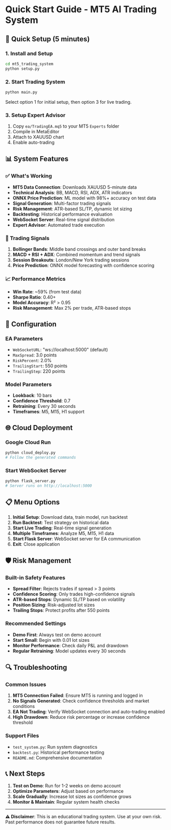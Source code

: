 # Quick Start Guide - MT5 AI Trading System

## 🚀 Quick Setup (5 minutes)

### 1. Install and Setup
```bash
cd mt5_trading_system
python setup.py
```

### 2. Start Trading System
```bash
python main.py
```
Select option 1 for initial setup, then option 3 for live trading.

### 3. Setup Expert Advisor
1. Copy `ea/TradingEA.mq5` to your MT5 `Experts` folder
2. Compile in MetaEditor
3. Attach to XAUUSD chart
4. Enable auto-trading

## 📊 System Features

### ✅ What's Working
- **MT5 Data Connection**: Downloads XAUUSD 5-minute data
- **Technical Analysis**: BB, MACD, RSI, ADX, ATR indicators
- **ONNX Price Prediction**: ML model with 98%+ accuracy on test data
- **Signal Generation**: Multi-factor trading signals
- **Risk Management**: ATR-based SL/TP, dynamic lot sizing
- **Backtesting**: Historical performance evaluation
- **WebSocket Server**: Real-time signal distribution
- **Expert Advisor**: Automated trade execution

### 🎯 Trading Signals
1. **Bollinger Bands**: Middle band crossings and outer band breaks
2. **MACD + RSI + ADX**: Combined momentum and trend signals
3. **Session Breakouts**: London/New York trading sessions
4. **Price Prediction**: ONNX model forecasting with confidence scoring

### 📈 Performance Metrics
- **Win Rate**: ~59% (from test data)
- **Sharpe Ratio**: 0.40+
- **Model Accuracy**: R² > 0.95
- **Risk Management**: Max 2% per trade, ATR-based stops

## 🔧 Configuration

### EA Parameters
- `WebSocketURL`: "ws://localhost:5000" (default)
- `MaxSpread`: 3.0 points
- `RiskPercent`: 2.0%
- `TrailingStart`: 550 points
- `TrailingStep`: 220 points

### Model Parameters
- **Lookback**: 10 bars
- **Confidence Threshold**: 0.7
- **Retraining**: Every 30 seconds
- **Timeframes**: M5, M15, H1 support

## 🌐 Cloud Deployment

### Google Cloud Run
```bash
python cloud_deploy.py
# Follow the generated commands
```

### Start WebSocket Server
```bash
python flask_server.py
# Server runs on http://localhost:5000
```

## 📋 Menu Options

1. **Initial Setup**: Download data, train model, run backtest
2. **Run Backtest**: Test strategy on historical data
3. **Start Live Trading**: Real-time signal generation
4. **Multiple Timeframes**: Analyze M5, M15, H1 data
5. **Start Flask Server**: WebSocket server for EA communication
6. **Exit**: Close application

## 🛡️ Risk Management

### Built-in Safety Features
- **Spread Filter**: Rejects trades if spread > 3 points
- **Confidence Scoring**: Only trades high-confidence signals
- **ATR-based Stops**: Dynamic SL/TP based on volatility
- **Position Sizing**: Risk-adjusted lot sizes
- **Trailing Stops**: Protect profits after 550 points

### Recommended Settings
- **Demo First**: Always test on demo account
- **Start Small**: Begin with 0.01 lot sizes
- **Monitor Performance**: Check daily P&L and drawdown
- **Regular Retraining**: Model updates every 30 seconds

## 🔍 Troubleshooting

### Common Issues
1. **MT5 Connection Failed**: Ensure MT5 is running and logged in
2. **No Signals Generated**: Check confidence thresholds and market conditions
3. **EA Not Trading**: Verify WebSocket connection and auto-trading enabled
4. **High Drawdown**: Reduce risk percentage or increase confidence threshold

### Support Files
- `test_system.py`: Run system diagnostics
- `backtest.py`: Historical performance testing
- `README.md`: Comprehensive documentation

## 📞 Next Steps

1. **Test on Demo**: Run for 1-2 weeks on demo account
2. **Optimize Parameters**: Adjust based on performance
3. **Scale Gradually**: Increase lot sizes as confidence grows
4. **Monitor & Maintain**: Regular system health checks

---

**⚠️ Disclaimer**: This is an educational trading system. Use at your own risk. Past performance does not guarantee future results.